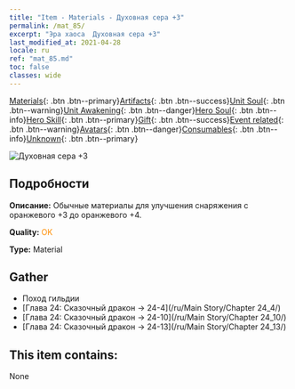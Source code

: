 ```yaml
---
title: "Item - Materials - Духовная сера +3"
permalink: /mat_85/
excerpt: "Эра хаоса  Духовная сера +3"
last_modified_at: 2021-04-28
locale: ru
ref: "mat_85.md"
toc: false
classes: wide
---
```

 [Materials](/ItemsRU/){: .btn .btn--primary}[Artifacts](/ItemsRU/Artifacts/){: .btn .btn--success}[Unit Soul](/ItemsRU/UnitSoul/){: .btn .btn--warning}[Unit Awakening](/ItemsRU/UnitAwakening/){: .btn .btn--danger}[Hero Soul](/ItemsRU/HeroSoul/){: .btn .btn--info}[Hero Skill](/ItemsRU/HeroSkill/){: .btn .btn--primary}[Gift](/ItemsRU/Gift/){: .btn .btn--success}[Event related](/ItemsRU/Events/){: .btn .btn--warning}[Avatars](/ItemsRU/Avatars/){: .btn .btn--danger}[Consumables](/ItemsRU/Consumables/){: .btn .btn--info}[Unknown](/ItemsRU/Unknown/){: .btn .btn--primary}

 ![Духовная сера +3](/images/t/i_cailiao_liuhuang3.png)

## Подробности
 **Описание:** Обычные материалы для улучшения снаряжения c оранжевого +3 до оранжевого +4.

 **Quality:** <span style="color: #FF8C00">OK</span>

 **Type:** Material

## Gather

*    Поход гильдии 
*    [Глава 24: Сказочный дракон -> 24-4](/ru/Main Story/Chapter 24_4/) 
*    [Глава 24: Сказочный дракон -> 24-10](/ru/Main Story/Chapter 24_10/) 
*    [Глава 24: Сказочный дракон -> 24-13](/ru/Main Story/Chapter 24_13/) 

## This item contains:

  None

